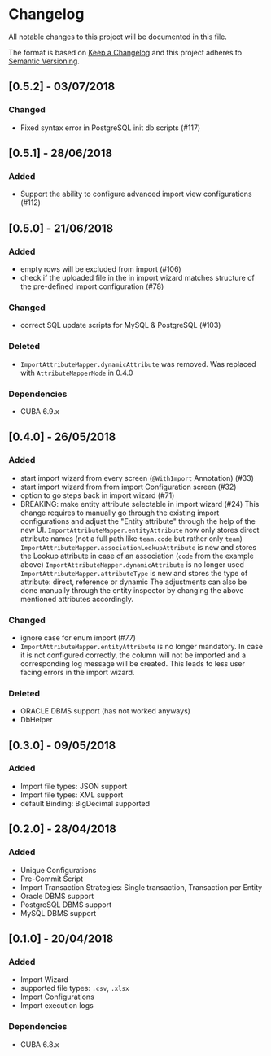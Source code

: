 # Changelog
All notable changes to this project will be documented in this file.

The format is based on [Keep a Changelog](http://keepachangelog.com/en/1.0.0/)
and this project adheres to [Semantic Versioning](http://semver.org/spec/v2.0.0.html).

## [0.5.2] - 03/07/2018

### Changed
- Fixed syntax error in PostgreSQL init db scripts (#117)

## [0.5.1] - 28/06/2018

### Added
- Support the ability to configure advanced import view configurations (#112)


## [0.5.0] - 21/06/2018

### Added
- empty rows will be excluded from import (#106)
- check if the uploaded file in the in import wizard matches structure of the pre-defined import configuration (#78)

### Changed
- correct SQL update scripts for MySQL & PostgreSQL (#103)

### Deleted
- `ImportAttributeMapper.dynamicAttribute` was removed. Was replaced with `AttributeMapperMode` in 0.4.0


### Dependencies
- CUBA 6.9.x


## [0.4.0] - 26/05/2018

### Added
- start import wizard from every screen (`@WithImport` Annotation) (#33)
- start import wizard from from import Configuration screen (#32)
- option to go steps back in import wizard (#71)
- BREAKING: make entity attribute selectable in import wizard (#24)
  This change requires to manually go through the existing import configurations and adjust the "Entity attribute" 
  through the help of the new UI.
  `ImportAttributeMapper.entityAttribute` now only stores direct attribute names (not a full path like `team.code` but rather only `team`)
  `ImportAttributeMapper.associationLookupAttribute` is new and stores the Lookup attribute in case of an association (`code` from the example above)
  `ImportAttributeMapper.dynamicAttribute` is no longer used
  `ImportAttributeMapper.attributeType` is new and stores the type of attribute: direct, reference or dynamic
  The adjustments can also be done manually through the entity inspector by changing the above mentioned attributes accordingly.
   

### Changed
- ignore case for enum import (#77)
- `ImportAttributeMapper.entityAttribute` is no longer mandatory. In case it is not configured correctly, the column will not be imported and a corresponding log message
  will be created. This leads to less user facing errors in the import wizard.

### Deleted
- ORACLE DBMS support (has not worked anyways)
- DbHelper

## [0.3.0] - 09/05/2018

### Added
- Import file types: JSON support
- Import file types: XML support
- default Binding: BigDecimal supported 

## [0.2.0] - 28/04/2018

### Added
- Unique Configurations
- Pre-Commit Script
- Import Transaction Strategies: Single transaction, Transaction per Entity
- Oracle DBMS support
- PostgreSQL DBMS support
- MySQL DBMS support

## [0.1.0] - 20/04/2018

### Added
- Import Wizard
- supported file types: `.csv`, `.xlsx`
- Import Configurations
- Import execution logs

### Dependencies
- CUBA 6.8.x

